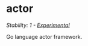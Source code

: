 # actor

_Stability: 1 - [Experimental](https://github.com/tristanls/stability-index#stability-1---experimental)_

Go language actor framework.